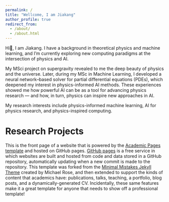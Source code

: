 ```yaml
---
permalink: /
title: "Wellcome, I am Jiakang"
author_profile: true
redirect_from: 
  - /about/
  - /about.html
---
```

Hi👋, I am Jiakang. I have a background in theoretical physics and machine learning, and I’m currently exploring new computing paradigms at the intersection of physics and AI.

My MSci project on supergravity revealed to me the deep beauty of physics and the universe. Later, during my MSc in Machine Learning, I developed a neural network–based solver for partial differential equations (PDEs), which deepened my interest in physics-informed AI methods. These experiences showed me how powerful AI can be as a tool for advancing physics research — and how, in turn, physics can inspire new approaches in AI.

My research interests include physics-informed machine learning, AI for physics research, and physics-inspired computing.

Research Projects
======
This is the front page of a website that is powered by the [Academic Pages template](https://github.com/academicpages/academicpages.github.io) and hosted on GitHub pages. [GitHub pages](https://pages.github.com) is a free service in which websites are built and hosted from code and data stored in a GitHub repository, automatically updating when a new commit is made to the repository. This template was forked from the [Minimal Mistakes Jekyll Theme](https://mmistakes.github.io/minimal-mistakes/) created by Michael Rose, and then extended to support the kinds of content that academics have: publications, talks, teaching, a portfolio, blog posts, and a dynamically-generated CV. Incidentally, these same features make it a great template for anyone that needs to show off a professional template!
  
